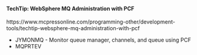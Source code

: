 <h4>TechTip: WebSphere MQ Administration with PCF</h4>
https://www.mcpressonline.com/programming-other/development-tools/techtip-websphere-mq-administration-with-pcf
<ul>
<li>JYMONMQ -  Monitor queue manager, channels, and queue using PCF</li>
<li>MQPRTEV</li>
</ul>
